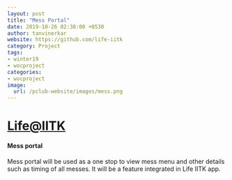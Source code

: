 ```yaml
---
layout: post
title: "Mess Portal"
date: 2019-10-26 02:38:00 +0530
author: tanvinerkar
website: https://github.com/life-iitk
category: Project
tags:
- winter19
- wocproject
categories:
- wocproject
image:
  url: /pclub-website/images/mess.png
---
```


# [Life@IITK](https://github.com/life-iitk)

#### Mess portal
 
 Mess portal will be used as a one stop to view mess menu and other details such as timing of all messes. It will be a feature integrated in Life IITK app.
